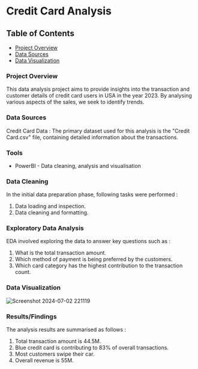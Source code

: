 # Credit Card Analysis

## Table of Contents


- [Project Overview](#project-overview)
- [Data Sources](#data-sources)
- [Data Visualization](#data-visualization)

### Project Overview

This data analysis project aims to provide insights into the transaction and customer details of credit card users in USA in the year 2023. By analysing various aspects of the sales, we seek to identify trends.

### Data Sources 

Credit Card Data : The primary dataset used for this analysis is the "Credit Card.csv" file, containing detailed information about the transactions.

### Tools

- PowerBI - Data cleaning, analysis and visualisation

### Data Cleaning 
 In the initial data preparation phase, following tasks were performed : 
 1. Data loading and inspection.
 2. Data cleaning and formatting.

### Exploratory Data Analysis
EDA involved exploring the data to answer key questions such as : 
1. What is the total transaction amount.
2. Which method of payment is being preferred by the customers.
3. Which card category has the highest contribution to the transaction count.

### Data Visualization
![Screenshot 2024-07-02 221119](https://github.com/shubh-20-am/Car_Sales_Analysis_Dashboard/assets/141903981/84370531-f3d9-4748-bd85-7c2fccde4658)


### Results/Findings

The analysis results are summarised as follows : 
1. Total transaction amount is 44.5M.
2. Blue credit card is contributing to 83% of overall transactions.
3. Most customers swipe their car.
4. Overall revenue is 55M.

